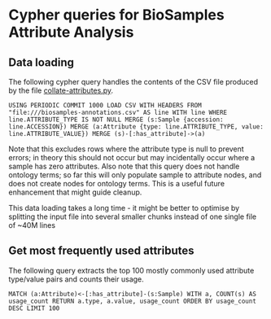 # Cypher queries for BioSamples Attribute Analysis

## Data loading

The following cypher query handles the contents of the CSV file produced by the file [collate-attributes.py](/blob/master/collate-attributes.py).

~~~~
USING PERIODIC COMMIT 1000 LOAD CSV WITH HEADERS FROM "file:///biosamples-annotations.csv" AS line WITH line WHERE line.ATTRIBUTE_TYPE IS NOT NULL MERGE (s:Sample {accession: line.ACCESSION}) MERGE (a:Attribute {type: line.ATTRIBUTE_TYPE, value: line.ATTRIBUTE_VALUE}) MERGE (s)-[:has_attribute]->(a)
~~~~

Note that this excludes rows where the attribute type is null to prevent errors; in theory this should not occur but may incidentally occur where a sample has zero attributes.  Also note that this query does not handle ontology terms; so far this will only populate sample to attribute nodes, and does not create nodes for ontology terms.  This is a useful future enhancement that might guide cleanup.

This data loading takes a long time - it might be better to optimise by splitting the input file into several smaller chunks instead of one single file of ~40M lines

## Get most frequently used attributes

The following query extracts the top 100 mostly commonly used attribute type/value pairs and counts their usage.

~~~~
MATCH (a:Attribute)<-[:has_attribute]-(s:Sample) WITH a, COUNT(s) AS usage_count RETURN a.type, a.value, usage_count ORDER BY usage_count DESC LIMIT 100
~~~~